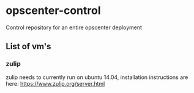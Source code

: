 # opscenter-control
Control repository for an entire opscenter deployment

## List of vm's

### zulip

zulip needs to currently run on ubuntu 14.04, installation instructions are here: https://www.zulip.org/server.html

### 
